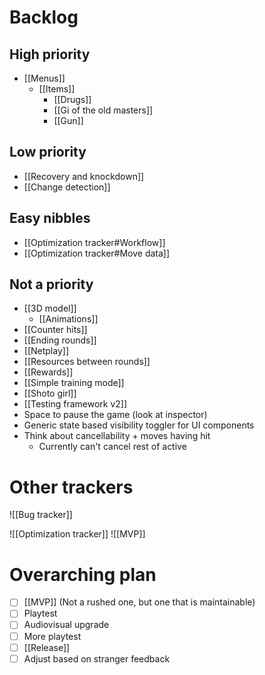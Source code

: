 # Backlog
## High priority
- [[Menus]]
	- [[Items]]
		- [[Drugs]]
		- [[Gi of the old masters]]
		- [[Gun]]

## Low priority
- [[Recovery and knockdown]]
- [[Change detection]]

## Easy nibbles
- [[Optimization tracker#Workflow]]
- [[Optimization tracker#Move data]]

## Not a priority
- [[3D model]]
	- [[Animations]]
- [[Counter hits]]
- [[Ending rounds]]
- [[Netplay]]
- [[Resources between rounds]]
- [[Rewards]]
- [[Simple training mode]]
- [[Shoto girl]]
- [[Testing framework v2]]
- Space to pause the game (look at inspector)
- Generic state based visibility toggler for UI components
- Think about cancellability + moves having hit
	- Currently can't cancel rest of active

# Other trackers
![[Bug tracker]]

![[Optimization tracker]]
![[MVP]]

# Overarching plan
- [ ] [[MVP]] (Not a rushed one, but one that is maintainable)
- [ ] Playtest
- [ ] Audiovisual upgrade
- [ ] More playtest
- [ ] [[Release]]
- [ ] Adjust based on stranger feedback
